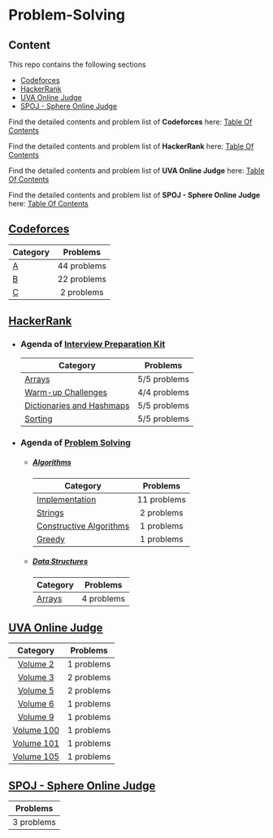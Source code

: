 # Problem-Solving

## Content

This repo contains the following sections 

- [Codeforces](#Codeforces)
- [HackerRank](#HackerRank)
- [UVA Online Judge](#UVA)
- [SPOJ - Sphere Online Judge](#SPOJ)

Find the detailed contents and problem list of **Codeforces** here: [Table Of Contents](https://github.com/youssef7ussien/ProblemSolving/tree/master/Codeforces/README.md) <br>

Find the detailed contents and problem list of **HackerRank** here: [Table Of Contents](https://github.com/youssef7ussien/ProblemSolving/tree/master/HackerRank/README.md)<br>

Find the detailed contents and problem list of **UVA Online Judge** here: [Table Of Contents](https://github.com/youssef7ussien/ProblemSolving/tree/master/UVA%20Online%20Judge/README.md)<br>

Find the detailed contents and problem list of **SPOJ - Sphere Online Judge** here: [Table Of Contents](https://github.com/youssef7ussien/ProblemSolving/tree/master/SPOJ%20-%20Sphere%20Online%20Judge/README.md)

## [Codeforces](https://github.com/youssef7ussien/ProblemSolving/tree/master/Codeforces) <a name="Codeforces"></a>

| Category                                                     |  Problems   |
| :----------------------------------------------------------- | :---------: |
| [A](https://github.com/youssef7ussien/ProblemSolving/tree/master/Codeforces/A) | 44 problems |
| [B](https://github.com/youssef7ussien/ProblemSolving/tree/master/Codeforces/B) | 22 problems |
| [C](https://github.com/youssef7ussien/ProblemSolving/tree/master/Codeforces/C) | 2 problems  |

## [HackerRank](https://github.com/youssef7ussien/ProblemSolving/tree/master/HackerRank) <a name="HackerRank"></a>

- ### Agenda of [Interview Preparation Kit](https://www.hackerrank.com/interview/interview-preparation-kit)

  | Category                  | Problems     |
  | --------------------------|:------------:|
  | [Arrays](https://github.com/youssef7ussien/ProblemSolving/tree/master/HackerRank/Interview%20Preparation%20Kit/Arrays)                    | 5/5 problems |
  | [Warm-up Challenges](https://github.com/youssef7ussien/ProblemSolving/tree/master/HackerRank/Interview%20Preparation%20Kit/Warm-up%20Challenges)        | 4/4 problems |
  | [Dictionaries and Hashmaps](https://github.com/youssef7ussien/ProblemSolving/tree/master/HackerRank/Interview%20Preparation%20Kit/Dictionaries%20and%20Hashmaps) | 5/5 problems |
  | [Sorting](https://github.com/youssef7ussien/ProblemSolving/tree/master/HackerRank/Interview%20Preparation%20Kit/Sorting) | 5/5 problems |

- ### Agenda of [Problem Solving](https://github.com/youssef7ussien/ProblemSolving/tree/master/HackerRank/Problem%20Solving)
  
  - #####  [Algorithms](https://www.hackerrank.com/domains/algorithms)

    | Category                  | Problems     |
    | --------------------------|:------------:|
    | [Implementation](https://github.com/youssef7ussien/ProblemSolving/tree/master/HackerRank/Problem%20Solving/Algorithms/Implementation) | 11 problems |
    | [Strings](https://github.com/youssef7ussien/ProblemSolving/tree/master/HackerRank/Problem%20Solving/Algorithms/Strings) | 2 problems |
    | [Constructive Algorithms](https://github.com/youssef7ussien/ProblemSolving/tree/master/HackerRank/Problem%20Solving/Algorithms/Constructive%20Constructive) | 1 problems |
    | [Greedy](https://github.com/youssef7ussien/ProblemSolving/tree/master/HackerRank/Problem%20Solving/Algorithms/Greedy) | 1 problems |

  - #####  [Data Structures](https://www.hackerrank.com/domains/data-structures)
  
    | Category                  | Problems     |
    | :-------------------------|:------------:|
    | [Arrays](https://github.com/youssef7ussien/ProblemSolving/tree/master/HackerRank/Problem%20Solving/Data%20Structures/Arrays)                 | 4 problems |

## [UVA Online Judge](https://github.com/youssef7ussien/ProblemSolving/tree/master/UVA%20Online%20Judge) <a name="UVA"></a>

| Category | Problems |
|:------------:|:------------:|
| [Volume 2](https://github.com/youssef7ussien/ProblemSolving/tree/master/UVA%20Online%20Judge/Volume%202) | 1 problems |
| [Volume 3](https://github.com/youssef7ussien/ProblemSolving/tree/master/UVA%20Online%20Judge/Volume%203) | 2 problems |
| [Volume 5](https://github.com/youssef7ussien/ProblemSolving/tree/master/UVA%20Online%20Judge/Volume%205)| 2 problems |
| [Volume 6](https://github.com/youssef7ussien/ProblemSolving/tree/master/UVA%20Online%20Judge/Volume%206)| 1 problems |
| [Volume 9](https://github.com/youssef7ussien/ProblemSolving/tree/master/UVA%20Online%20Judge/Volume%209)| 1 problems |
| [Volume 100](https://github.com/youssef7ussien/ProblemSolving/tree/master/UVA%20Online%20Judge/Volume%20100) | 1 problems |
| [Volume 101](https://github.com/youssef7ussien/ProblemSolving/tree/master/UVA%20Online%20Judge/Volume%20101) | 1 problems |
| [Volume 105](https://github.com/youssef7ussien/ProblemSolving/tree/master/UVA%20Online%20Judge/Volume%20105) | 1 problems |

## [SPOJ - Sphere Online Judge](https://github.com/youssef7ussien/ProblemSolving/tree/master/SPOJ%20-%20Sphere%20Online%20Judge) <a name="SPOJ"></a>

| Problems |
|:------------:|
| 3 problems |
